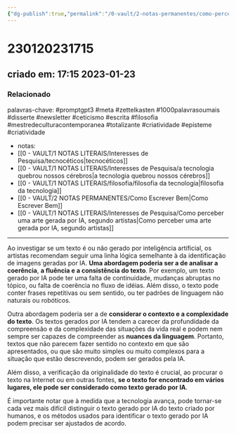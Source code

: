 ```yaml
---
{"dg-publish":true,"permalink":"/0-vault/2-notas-permanentes/como-perceber-um-texto-gerado-por-ia-segundo-uma-ia/","tags":["permanente","promptgpt3","meta","zettelkasten","1000palavrasoumais","disserte","newsletter","ceticismo","escrita","filosofia","mestredeculturacontemporanea","totalizante","criatividade","episteme"],"dgHomeLink":true,"dgShowLocalGraph":true,"dgShowFileTree":true,"dgEnableSearch":true,"noteIcon":""}
---
```


# 230120231715
## criado em: 17:15 2023-01-23

### Relacionado
palavras-chave: #promptgpt3 #meta #zettelkasten #1000palavrasoumais #disserte #newsletter #ceticismo #escrita #filosofia #mestredeculturacontemporanea #totalizante #criatividade #episteme #criatividade 
- notas: 
- [[0 - VAULT/1 NOTAS LITERAIS/Interesses de Pesquisa/tecnocéticos\|tecnocéticos]]
- [[0 - VAULT/1 NOTAS LITERAIS/Interesses de Pesquisa/a tecnologia quebrou nossos cérebros\|a tecnologia quebrou nossos cérebros]]
- [[0 - VAULT/1 NOTAS LITERAIS/filosofia/filosofia da tecnologia\|filosofia da tecnologia]]
- [[0 - VAULT/2 NOTAS PERMANENTES/Como Escrever Bem\|Como Escrever Bem]]
- [[0 - VAULT/1 NOTAS LITERAIS/Interesses de Pesquisa/Como perceber uma arte gerada por IA, segundo artistas\|Como perceber uma arte gerada por IA, segundo artistas]]
---

Ao investigar se um texto é ou não gerado por inteligência artificial, os artistas recomendam seguir uma linha lógica semelhante à da identificação de imagens geradas por IA. **Uma abordagem poderia ser a de analisar a coerência**, **a fluência e a consistência do texto**. Por exemplo, um texto gerado por IA pode ter uma falta de continuidade, mudanças abruptas no tópico, ou falta de coerência no fluxo de idéias. Além disso, o texto pode conter frases repetitivas ou sem sentido, ou ter padrões de linguagem não naturais ou robóticos.

Outra abordagem poderia ser a de **considerar o contexto e a complexidade do texto**. Os textos gerados por IA tendem a carecer da profundidade da compreensão e da complexidade das situações da vida real e podem nem sempre ser capazes de compreender as **nuances da linguagem**. Portanto, textos que não parecem fazer sentido no contexto em que são apresentados, ou que são muito simples ou muito complexos para a situação que estão descrevendo, podem ser gerados pela IA.

Além disso, a verificação da originalidade do texto é crucial, ao procurar o texto na Internet ou em outras fontes, **se o texto for encontrado em vários lugares, ele pode ser considerado como texto gerado por IA**.

É importante notar que à medida que a tecnologia avança, pode tornar-se cada vez mais difícil distinguir o texto gerado por IA do texto criado por humanos, e os métodos usados para identificar o texto gerado por IA podem precisar ser ajustados de acordo.